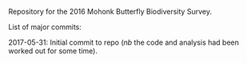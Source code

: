 Repository for the 2016 Mohonk Butterfly Biodiversity Survey. 



List of major commits:

2017-05-31: Initial commit to repo (*nb* the code and analysis had been worked out for some time).

